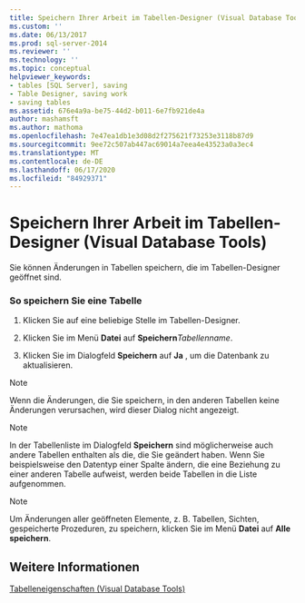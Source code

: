 ```yaml
---
title: Speichern Ihrer Arbeit im Tabellen-Designer (Visual Database Tools) | Microsoft-Dokumentation
ms.custom: ''
ms.date: 06/13/2017
ms.prod: sql-server-2014
ms.reviewer: ''
ms.technology: ''
ms.topic: conceptual
helpviewer_keywords:
- tables [SQL Server], saving
- Table Designer, saving work
- saving tables
ms.assetid: 676e4a9a-be75-44d2-b011-6e7fb921de4a
author: mashamsft
ms.author: mathoma
ms.openlocfilehash: 7e47ea1db1e3d08d2f275621f73253e3118b87d9
ms.sourcegitcommit: 9ee72c507ab447ac69014a7eea4e43523a0a3ec4
ms.translationtype: MT
ms.contentlocale: de-DE
ms.lasthandoff: 06/17/2020
ms.locfileid: "84929371"
---
```

# <a name="save-your-work-in-table-designer-visual-database-tools"></a>Speichern Ihrer Arbeit im Tabellen-Designer (Visual Database Tools)
  Sie können Änderungen in Tabellen speichern, die im Tabellen-Designer geöffnet sind.  
  
### <a name="to-save-a-table"></a>So speichern Sie eine Tabelle  
  
1.  Klicken Sie auf eine beliebige Stelle im Tabellen-Designer.  
  
2.  Klicken Sie im Menü **Datei** auf **Speichern**_Tabellenname_.  
  
3.  Klicken Sie im Dialogfeld **Speichern** auf **Ja** , um die Datenbank zu aktualisieren.  
  
> [!NOTE]  
>  Wenn die Änderungen, die Sie speichern, in den anderen Tabellen keine Änderungen verursachen, wird dieser Dialog nicht angezeigt.  
  
> [!NOTE]  
>  In der Tabellenliste im Dialogfeld **Speichern** sind möglicherweise auch andere Tabellen enthalten als die, die Sie geändert haben. Wenn Sie beispielsweise den Datentyp einer Spalte ändern, die eine Beziehung zu einer anderen Tabelle aufweist, werden beide Tabellen in die Liste aufgenommen.  
  
> [!NOTE]  
>  Um Änderungen aller geöffneten Elemente, z. B. Tabellen, Sichten, gespeicherte Prozeduren, zu speichern, klicken Sie im Menü **Datei** auf **Alle speichern**.  
  
## <a name="see-also"></a>Weitere Informationen  
 [Tabelleneigenschaften &#40;Visual Database Tools&#41;](../ssms/visual-db-tools/visual-database-tools.md)  
  
  
